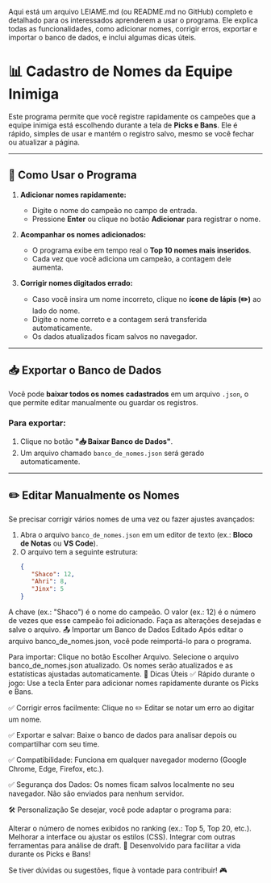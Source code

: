 Aqui está um arquivo LEIAME.md (ou README.md no GitHub) completo e detalhado para os interessados aprenderem a usar o programa. Ele explica todas as funcionalidades, como adicionar nomes, corrigir erros, exportar e importar o banco de dados, e inclui algumas dicas úteis.

# 📊 Cadastro de Nomes da Equipe Inimiga

Este programa permite que você registre rapidamente os campeões que a equipe inimiga está escolhendo durante a tela de **Picks e Bans**. Ele é rápido, simples de usar e mantém o registro salvo, mesmo se você fechar ou atualizar a página.

---

## 🚀 Como Usar o Programa

1. **Adicionar nomes rapidamente:**
   - Digite o nome do campeão no campo de entrada.
   - Pressione **Enter** ou clique no botão **Adicionar** para registrar o nome.
   
2. **Acompanhar os nomes adicionados:**
   - O programa exibe em tempo real o **Top 10 nomes mais inseridos**.
   - Cada vez que você adiciona um campeão, a contagem dele aumenta.

3. **Corrigir nomes digitados errado:**
   - Caso você insira um nome incorreto, clique no **ícone de lápis (✏️)** ao lado do nome.
   - Digite o nome correto e a contagem será transferida automaticamente.
   - Os dados atualizados ficam salvos no navegador.

---

## 📥 Exportar o Banco de Dados

Você pode **baixar todos os nomes cadastrados** em um arquivo `.json`, o que permite editar manualmente ou guardar os registros.

### Para exportar:
1. Clique no botão **"📥 Baixar Banco de Dados"**.
2. Um arquivo chamado `banco_de_nomes.json` será gerado automaticamente.

---

## ✏️ Editar Manualmente os Nomes

Se precisar corrigir vários nomes de uma vez ou fazer ajustes avançados:

1. Abra o arquivo `banco_de_nomes.json` em um editor de texto (ex.: **Bloco de Notas** ou **VS Code**).
2. O arquivo tem a seguinte estrutura:
   ```json
   {
      "Shaco": 12,
      "Ahri": 8,
      "Jinx": 5
   }


A chave (ex.: "Shaco") é o nome do campeão.
O valor (ex.: 12) é o número de vezes que esse campeão foi adicionado.
Faça as alterações desejadas e salve o arquivo.
📤 Importar um Banco de Dados Editado
Após editar o arquivo banco_de_nomes.json, você pode reimportá-lo para o programa.

Para importar:
Clique no botão Escolher Arquivo.
Selecione o arquivo banco_de_nomes.json atualizado.
Os nomes serão atualizados e as estatísticas ajustadas automaticamente.
📌 Dicas Úteis
✅ Rápido durante o jogo: Use a tecla Enter para adicionar nomes rapidamente durante os Picks e Bans.

✅ Corrigir erros facilmente: Clique no ✏️ Editar se notar um erro ao digitar um nome.

✅ Exportar e salvar: Baixe o banco de dados para analisar depois ou compartilhar com seu time.

✅ Compatibilidade: Funciona em qualquer navegador moderno (Google Chrome, Edge, Firefox, etc.).

✅ Segurança dos Dados: Os nomes ficam salvos localmente no seu navegador. Não são enviados para nenhum servidor.

🛠️ Personalização
Se desejar, você pode adaptar o programa para:

Alterar o número de nomes exibidos no ranking (ex.: Top 5, Top 20, etc.).
Melhorar a interface ou ajustar os estilos (CSS).
Integrar com outras ferramentas para análise de draft.
👾 Desenvolvido para facilitar a vida durante os Picks e Bans!

Se tiver dúvidas ou sugestões, fique à vontade para contribuir! 🎮

